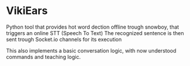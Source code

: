 # VikiEars

Python tool that provides hot word dection offline trough snowboy, that triggers an online STT (Speech To Text)
The recognized sentence is then sent trough Socket.io channels for its execution


This also implements a basic conversation logic, with now understood commands and teaching logic.

